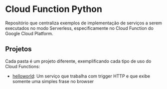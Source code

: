 # Cloud Function Python

Repositório que centraliza exemplos de implementação de serviços a serem executados no modo Serverless, especificamente no Cloud Function do Google Cloud Platform.

## Projetos

Cada pasta é um projeto diferente, exemplificando cada tipo de uso do Cloud Functions:

- [helloworld](./helloworld): Um serviço que trabalha com trigger HTTP e que exibe somente uma simples frase no browser
